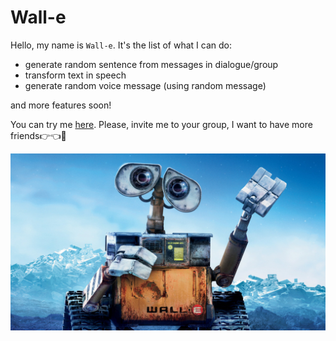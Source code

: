 # Wall-e 

Hello, my name is `Wall-e`. It's the list of what I can do:
* generate random sentence from messages in dialogue/group 
* transform text in speech
* generate random voice message (using random message)

and more features soon! 

You can try me [here](https://t.me/testIntervalbot).
Please, invite me to your group, I want to have more friends👉👈🥺

![Wall-e photo](https://github.com/in7erval/Wall-e/blob/master/16-9.jpg)
